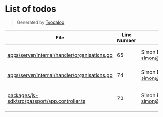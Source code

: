 # List of todos

> Generated by [Toodaloo](https://toodaloo.dev)

| File | Line Number | Author | Message |
| --- | --- | --- | --- |
| [apps/server/internal/handler/organisations.go](apps/server/internal/handler/organisations.go#L65) | 65 | Simon Emms <simon@simonemms.com> | ensure correct role |
| [apps/server/internal/handler/organisations.go](apps/server/internal/handler/organisations.go#L74) | 74 | Simon Emms <simon@simonemms.com> | ensure correct role |
| [packages/js-sdk/src/passport/app.controller.ts](packages/js-sdk/src/passport/app.controller.ts#L73) | 73 | Simon Emms <simon@simonemms.com> | implement user create route |

